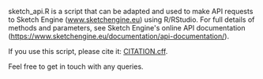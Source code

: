 sketch_api.R is a script that can be adapted and used to make API requests to Sketch Engine (www.sketchengine.eu) using R/RStudio. For full details of methods and parameters, see Sketch Engine's online API documentation (https://www.sketchengine.eu/documentation/api-documentation/). 

If you use this script, please cite it: [CITATION.cff](CITATION.cff).

Feel free to get in touch with any queries.
